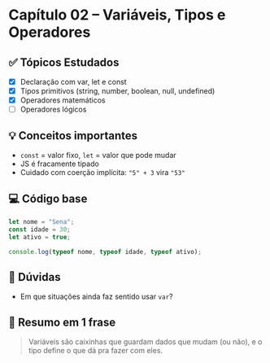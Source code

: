 # Capítulo 02 – Variáveis, Tipos e Operadores

## ✅ Tópicos Estudados
- [x] Declaração com var, let e const
- [x] Tipos primitivos (string, number, boolean, null, undefined)
- [x] Operadores matemáticos
- [ ] Operadores lógicos

## 💡 Conceitos importantes
- `const` = valor fixo, `let` = valor que pode mudar
- JS é fracamente tipado
- Cuidado com coerção implícita: `"5" + 3` vira `"53"`

## 💻 Código base
```js
let nome = "Sena";
const idade = 30;
let ativo = true;

console.log(typeof nome, typeof idade, typeof ativo);
```

## 🤔 Dúvidas
- Em que situações ainda faz sentido usar `var`?

## 🧠 Resumo em 1 frase
> Variáveis são caixinhas que guardam dados que mudam (ou não), e o tipo define o que dá pra fazer com eles.

